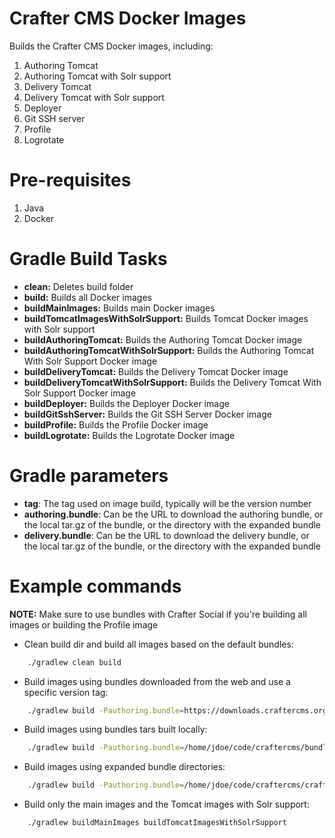 # Crafter CMS Docker Images

Builds the Crafter CMS Docker images, including:

1. Authoring Tomcat 
2. Authoring Tomcat with Solr support
3. Delivery Tomcat
4. Delivery Tomcat with Solr support
5. Deployer
6. Git SSH server
7. Profile
8. Logrotate

# Pre-requisites

1. Java
2. Docker

# Gradle Build Tasks

- **clean:** Deletes build folder
- **build:** Builds all Docker images
- **buildMainImages:** Builds main Docker images
- **buildTomcatImagesWithSolrSupport:** Builds Tomcat Docker images with Solr support
- **buildAuthoringTomcat:** Builds the Authoring Tomcat Docker image
- **buildAuthoringTomcatWithSolrSupport:** Builds the Authoring Tomcat With Solr Support Docker image
- **buildDeliveryTomcat:** Builds the Delivery Tomcat Docker image
- **buildDeliveryTomcatWithSolrSupport:** Builds the Delivery Tomcat With Solr Support Docker image
- **buildDeployer:** Builds the Deployer Docker image
- **buildGitSshServer:** Builds the Git SSH Server Docker image
- **buildProfile:** Builds the Profile Docker image
- **buildLogrotate:** Builds the Logrotate Docker image

# Gradle parameters

- **tag**: The tag used on image build, typically will be the version number
- **authoring.bundle**: Can be the URL to download the authoring bundle, or the local tar.gz of the bundle, or the directory with the expanded bundle
- **delivery.bundle**: Can be the URL to download the delivery bundle, or the local tar.gz of the bundle, or the directory with the expanded bundle

# Example commands

**NOTE:** Make sure to use bundles with Crafter Social if you're building all images or building the Profile image

- Clean build dir and build all images based on the default bundles:
```bash
    ./gradlew clean build
```
- Build images using bundles downloaded from the web and use a specific version tag:
```bash
    ./gradlew build -Pauthoring.bundle=https://downloads.craftercms.org/3.1.4/social/crafter-cms-authoring-3.1.4.tar.gz -Pdelivery.bundle=https://downloads.craftercms.org/3.1.4/social/crafter-cms-authoring-3.1.4.tar.gz -Ptag=3.1.4 
```
- Build images using bundles tars built locally:
```bash
    ./gradlew build -Pauthoring.bundle=/home/jdoe/code/craftercms/bundles/crafter-cms-authoring-3.1.5-SNAPSHOT.tar.gz -Pdelivery.bundle=/home/jdoe/code/craftercms/bundles/crafter-cms-delivery-3.1.5-SNAPSHOT.tar.gz -Ptag=3.1.5-SNAPSHOT
```
- Build images using expanded bundle directories:
```bash
    ./gradlew build -Pauthoring.bundle=/home/jdoe/code/craftercms/crafter-authoring -Pdelivery.bundle=/home/jdoe/code/craftercms/bundles/crafter-delivery -Ptag=3.1.5-SNAPSHOT
```
- Build only the main images and the Tomcat images with Solr support:
```bash
    ./gradlew buildMainImages buildTomcatImagesWithSolrSupport
```
